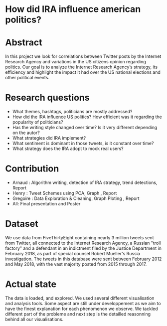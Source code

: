 # How did IRA influence american politics?


# Abstract
In this project we look for correlations between Twitter posts by the Internet Research Agency and variations in the US citizens opinion regarding politics. 
Our goal is to analyze the Internet Research Agency’s strategy, its efficiency and highlight the impact it had over the US national elections and other political events.

# Research questions 
- What themes, hashtags, politicians are mostly addressed?
- How did the IRA influence US politics? How efficient was it regarding the popularity of politicians?
- Has the writing style changed over time? Is it very different depending on the autor? 
- What strategies did IRA implement? 
- What sentiment is dominant in those tweets, is it constant over time?
- What strategy does the IRA adopt to mock real users?

# Contribution
- Arnaud : Algorithm writing, detection of IRA strategy, trend detections, Report
- Henry : Tweet Schemes using PCA, Graph , Report
- Gregoire : Data Exploration & Cleaning, Graph Ploting , Report
- All: Final presentation and Poster

# Dataset
We use data from FiveThirtyEight containing nearly 3 million tweets sent from Twitter, all connected to the Internet Research Agency, a Russian "troll factory" and a defendant in an indictment filed by the Justice Department in February 2018, as part of special counsel Robert Mueller's Russia investigation. The tweets in this database were sent between February 2012 and May 2018, with the vast majority posted from 2015 through 2017.

# Actual state
The data is loaded, and explored. We used several different visualisation and analysis tools. Some aspect are still under developpement as we aim to have the finest explanation for each phenomenon we observe. We tackled different part of the probleme and next step is the detailled reasonning behind all our visualisations.

